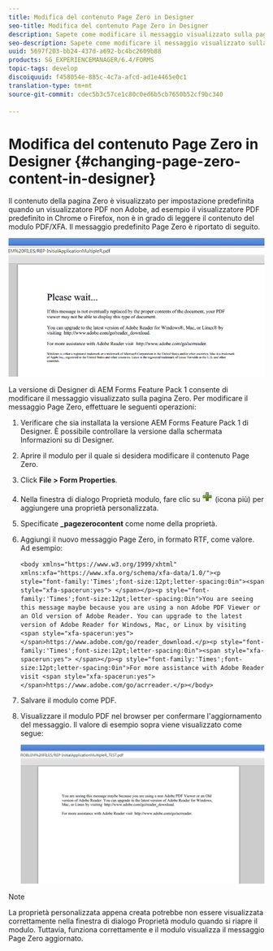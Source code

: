 ```yaml
---
title: Modifica del contenuto Page Zero in Designer
seo-title: Modifica del contenuto Page Zero in Designer
description: Sapete come modificare il messaggio visualizzato sulla pagina Zero di un PDF XFA quando lo visualizzate in un visualizzatore PDF non Adobe?
seo-description: Sapete come modificare il messaggio visualizzato sulla pagina Zero di un PDF XFA quando lo visualizzate in un visualizzatore PDF non Adobe?
uuid: 5697f203-bb24-437d-a692-bc4bc2609b88
products: SG_EXPERIENCEMANAGER/6.4/FORMS
topic-tags: develop
discoiquuid: f458054e-885c-4c7a-afcd-ad1e4465e0c1
translation-type: tm+mt
source-git-commit: cdec5b3c57ce1c80c0ed6b5cb7650b52cf9bc340

---
```



# Modifica del contenuto Page Zero in Designer {#changing-page-zero-content-in-designer}

Il contenuto della pagina Zero è visualizzato per impostazione predefinita quando un visualizzatore PDF non Adobe, ad esempio il visualizzatore PDF predefinito in Chrome o Firefox, non è in grado di leggere il contenuto del modulo PDF/XFA. Il messaggio predefinito Page Zero è riportato di seguito.

![defaultpage0message](assets/defaultpage0message.png)

La versione di Designer di AEM Forms Feature Pack 1 consente di modificare il messaggio visualizzato sulla pagina Zero. Per modificare il messaggio Page Zero, effettuare le seguenti operazioni:

1. Verificare che sia installata la versione AEM Forms Feature Pack 1 di Designer. È possibile controllare la versione dalla schermata Informazioni su di Designer.

1. Aprire il modulo per il quale si desidera modificare il contenuto Page Zero.

1. Click **File > Form Properties**.

1. Nella finestra di dialogo Proprietà modulo, fare clic su ![più](assets/plus.png) (icona più) per aggiungere una proprietà personalizzata.

1. Specificate **_pagezerocontent** come nome della proprietà.
1. Aggiungi il nuovo messaggio Page Zero, in formato RTF, come valore. Ad esempio:

   `<body xmlns="https://www.w3.org/1999/xhtml" xmlns:xfa="https://www.xfa.org/schema/xfa-data/1.0/"><p style="font-family:'Times';font-size:12pt;letter-spacing:0in"><span style="xfa-spacerun:yes"> </span></p><p style="font-family:'Times';font-size:12pt;letter-spacing:0in">You are seeing this message maybe because you are using a non Adobe PDF Viewer or an Old version of Adobe Reader. You can upgrade to the latest version of Adobe Reader for Windows, Mac, or Linux by visiting <span style="xfa-spacerun:yes"> </span>https://www.adobe.com/go/reader_download.</p><p style="font-family:'Times';font-size:12pt;letter-spacing:0in"><span style="xfa-spacerun:yes"> </span></p><p style="font-family:'Times';font-size:12pt;letter-spacing:0in">For more assistance with Adobe Reader visit <span style="xfa-spacerun:yes"> </span>https://www.adobe.com/go/acrreader.</p></body>`

1. Salvare il modulo come PDF.

1. Visualizzare il modulo PDF nel browser per confermare l&#39;aggiornamento del messaggio. Il valore di esempio sopra viene visualizzato come segue:

   ![changedmessage](assets/changedmessage.png)

>[!NOTE]
>
>La proprietà personalizzata appena creata potrebbe non essere visualizzata correttamente nella finestra di dialogo Proprietà modulo quando si riapre il modulo. Tuttavia, funziona correttamente e il modulo visualizza il messaggio Page Zero aggiornato.

